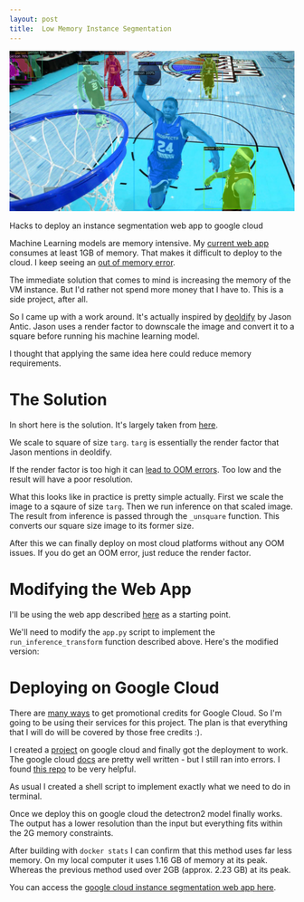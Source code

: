 ```yaml
---
layout: post
title:  Low Memory Instance Segmentation
---
```


![alt text](/images/detectron2_web_app/basketball.jpeg)
 
Hacks to deploy an instance segmentation web app to google cloud

Machine Learning models are memory intensive. My [current web app](https://spiyer99.github.io/Detectron2-Web-App/) consumes at least 1GB of memory. That makes it difficult to deploy to the cloud. I keep seeing an [out of memory error](https://en.wikipedia.org/wiki/Out_of_memory).

The immediate solution that comes to mind is increasing the memory of the VM instance. But I'd rather not spend more money that I have to. This is a side project, after all. 

So I came up with a work around. It's actually inspired by [deoldify](https://github.com/jantic/DeOldify/tree/master/deoldify) by Jason Antic. Jason uses a render factor to downscale the image and convert it to a square before running his machine learning model. 

I thought that applying the same idea here could reduce memory requirements. 

# The Solution

In short here is the solution. It's largely taken from [here](https://github.com/jantic/DeOldify/blob/master/deoldify/filters.py).

<script src="https://gist.github.com/spiyer99/fe661783ff3c8c222bd085ef03a2bb5e.js"></script>

We scale to square of size `targ`. `targ` is essentially the render factor that Jason mentions in deoldify. 

If the render factor is too high it can [lead to OOM errors](https://github.com/jantic/DeOldify/blob/edac73edf1d3557f95a71f860cffd6c4c91f66f0/deoldify/filters.py#L58). Too low and the result will have a poor resolution. 

What this looks like in practice is pretty simple actually. First we scale the image to a sqaure of size `targ`. Then we run inference on that scaled image. The result from inference is passed through the `_unsquare` function. This converts our square size image to its former size. 

<script src="https://gist.github.com/spiyer99/98511babdd831711f08174002ac03099.js"></script>

After this we can finally deploy on most cloud platforms without any OOM issues. If you do get an OOM error, just reduce the render factor. 

# Modifying the Web App

I'll be using the web app described [here](https://spiyer99.github.io/Detectron2-Web-App/) as a starting point.

We'll need to modify the `app.py` script to implement the `run_inference_transform` function described above. Here's the modified version: 

<script src="https://gist.github.com/spiyer99/82182ce92b4cc9acda56460e7b5ce275.js"></script>

# Deploying on Google Cloud

There are [many ways](https://medium.com/@jaychapel/4-ways-to-get-google-cloud-credits-c4b7256ff862) to get promotional credits for Google Cloud. So I'm going to be using their services for this project. The plan is that everything that I will do will be covered by those free credits :). 


I created a [project](https://cloud.google.com/resource-manager/docs/creating-managing-projects) on google cloud and finally got the deployment to work. The google cloud [docs](https://cloud.google.com/run/docs/quickstarts/build-and-deploy) are pretty well written - but I still ran into errors. I found [this repo](https://github.com/npatta01/web-deep-learning-classifier/) to be very helpful.

As usual I created a shell script to implement exactly what we need to do in terminal. 

<script src="https://gist.github.com/spiyer99/23ca4d121e2a1e1f11ab356ceac6fc79.js"></script>

Once we deploy this on google cloud the detectron2 model finally works. The output has a lower resolution than the input but everything fits within the 2G memory constraints. 

After building with `docker stats` I can confirm that this method uses far less memory. On my local computer it uses 1.16 GB of memory at its peak. Whereas the previous method used over 2GB (approx. 2.23 GB) at its peak. 

You can access the [google cloud instance segmentation web app here](https://neelsmlapp-lfoa57ljxa-uc.a.run.app/).  


